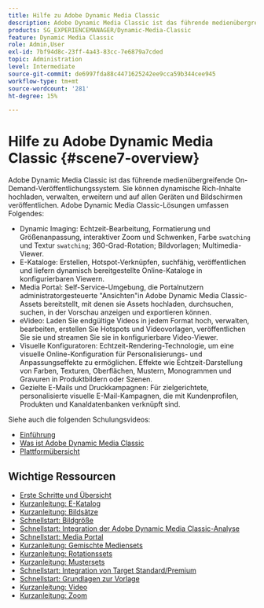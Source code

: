 ```yaml
---
title: Hilfe zu Adobe Dynamic Media Classic
description: Adobe Dynamic Media Classic ist das führende medienübergreifende On-Demand-Veröffentlichungssystem. Sie können dynamische Rich-Inhalte hochladen, verwalten, erweitern und auf allen Geräten und Bildschirmen veröffentlichen.
products: SG_EXPERIENCEMANAGER/Dynamic-Media-Classic
feature: Dynamic Media Classic
role: Admin,User
exl-id: 7bf94d8c-23ff-4a43-83cc-7e6879a7cded
topic: Administration
level: Intermediate
source-git-commit: de6997fda88c4471625242ee9cca59b344cee945
workflow-type: tm+mt
source-wordcount: '281'
ht-degree: 15%

---
```


# Hilfe zu Adobe Dynamic Media Classic {#scene7-overview}

Adobe Dynamic Media Classic ist das führende medienübergreifende On-Demand-Veröffentlichungssystem. Sie können dynamische Rich-Inhalte hochladen, verwalten, erweitern und auf allen Geräten und Bildschirmen veröffentlichen. Adobe Dynamic Media Classic-Lösungen umfassen Folgendes:

* Dynamic Imaging: Echtzeit-Bearbeitung, Formatierung und Größenanpassung, interaktiver Zoom und Schwenken, Farbe `swatching` und Textur `swatching`; 360-Grad-Rotation; Bildvorlagen; Multimedia-Viewer.
* E-Kataloge: Erstellen, Hotspot-Verknüpfen, suchfähig, veröffentlichen und liefern dynamisch bereitgestellte Online-Kataloge in konfigurierbaren Viewern.
* Media Portal: Self-Service-Umgebung, die Portalnutzern administratorgesteuerte &quot;Ansichten&quot;in Adobe Dynamic Media Classic-Assets bereitstellt, mit denen sie Assets hochladen, durchsuchen, suchen, in der Vorschau anzeigen und exportieren können.
* eVideo: Laden Sie endgültige Videos in jedem Format hoch, verwalten, bearbeiten, erstellen Sie Hotspots und Videovorlagen, veröffentlichen Sie sie und streamen Sie sie in konfigurierbare Video-Viewer.
* Visuelle Konfiguratoren: Echtzeit-Rendering-Technologie, um eine visuelle Online-Konfiguration für Personalisierungs- und Anpassungseffekte zu ermöglichen. Effekte wie Echtzeit-Darstellung von Farben, Texturen, Oberflächen, Mustern, Monogrammen und Gravuren in Produktbildern oder Szenen.
* Gezielte E-Mails und Druckkampagnen: Für zielgerichtete, personalisierte visuelle E-Mail-Kampagnen, die mit Kundenprofilen, Produkten und Kanaldatenbanken verknüpft sind.

Siehe auch die folgenden Schulungsvideos:

* [Einführung](https://s7d5.scene7.com/s7viewers/html5/VideoViewer.html?videoserverurl=https://s7d5.scene7.com/is/content/&amp;emailurl=https://s7d5.scene7.com/s7/emailFriend&amp;serverUrl=https://s7d5.scene7.com/is/image/&amp;config=Scene7SharedAssets/Universal_HTML5_Video&amp;contenturl=https://s7d5.scene7.com/skins/&amp;asset=S7tutorials/570_Introduction_converted%20renamed_Getting%20Started-AVS)
* [Was ist Adobe Dynamic Media Classic](https://s7d5.scene7.com/s7viewers/html5/VideoViewer.html?videoserverurl=https://s7d5.scene7.com/is/content/&amp;emailurl=https://s7d5.scene7.com/s7/emailFriend&amp;serverUrl=https://s7d5.scene7.com/is/image/&amp;config=Scene7SharedAssets/Universal_HTML5_Video&amp;contenturl=https://s7d5.scene7.com/skins/&amp;asset=S7tutorials/577_What%20is%20Scene7_converted%20renamed_Getting%20Started-AVS)
* [Plattformübersicht](https://s7d5.scene7.com/s7viewers/html5/VideoViewer.html?videoserverurl=https://s7d5.scene7.com/is/content/&amp;emailurl=https://s7d5.scene7.com/s7/emailFriend&amp;serverUrl=https://s7d5.scene7.com/is/image/&amp;config=Scene7SharedAssets/Universal_HTML5_Video&amp;contenturl=https://s7d5.scene7.com/skins/&amp;asset=S7tutorials/572_Platform%20Overview_converted%20renamed_Getting%20Started-AVS)

## Wichtige Ressourcen

* [Erste Schritte und Übersicht](/help/using/dmc-platform-overview.md)
* [Kurzanleitung: E-Katalog](/help/using/quick-start-ecatalog.md)
* [Kurzanleitung: Bildsätze](/help/using/quick-start-image-sets.md)
* [Schnellstart: Bildgröße](/help/using/quick-start-image-sizing.md)
* [Schnellstart: Integration der Adobe Dynamic Media Classic-Analyse](/help/using/quick-start-integrating-dmc-analytics.md)
* [Schnellstart: Media Portal](/help/using/quick-start-media-portal-administration.md)
* [Kurzanleitung: Gemischte Mediensets](/help/using/quick-start-mixed-media-sets.md)
* [Kurzanleitung: Rotationssets](/help/using/quick-start-spin-sets.md)
* [Kurzanleitung: Mustersets](/help/using/quick-start-swatch-sets.md)
* [Schnellstart: Integration von Target Standard/Premium](/help/using/quick-start-target-integration.md)
* [Schnellstart: Grundlagen zur Vorlage](/help/using/quick-start-template-basics.md)
* [Kurzanleitung: Video](/help/using/quick-start-video.md)
* [Kurzanleitung: Zoom](/help/using/quick-start-zoom.md)
